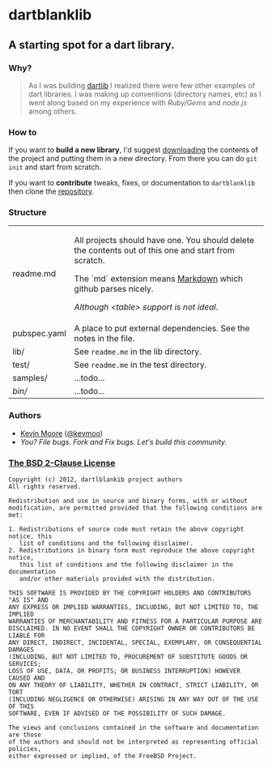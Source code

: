 # dartblanklib
## A starting spot for a dart library.

### Why?
> As I was building [dartlib](https://github.com/kevmoo/dartlib) I realized there were few other examples of dart libraries. I was making up conventions (directory names, etc) as I went along based on my experience with *Ruby/Gems* and *node.js* among others.

### How to

If you want to **build a new library**, I'd suggest [downloading](https://github.com/kevmoo/dartblanklib/downloads) the contents of the project and putting them in a new directory. From there you can do `git init` and start from scratch.

If you want to **contribute** tweaks, fixes, or documentation to `dartblanklib` then clone the [repository](https://github.com/kevmoo/dartblanklib).

### Structure

<table>
  <tr>
    <td>readme.md</td>
    <td>
      <p>All projects should have one. You should delete the contents out of this one and start from scratch.</p>
      <p>The `md` extension means <a href='http://daringfireball.net/projects/markdown/'>Markdown</a> which github parses nicely.</p>
      <p><em>Although &lt;table&gt; support is not ideal.</em></p>
    </td>
  </tr>
  <tr>
    <td>pubspec.yaml</td>
    <td>A place to put external dependencies. See the notes in the file.</td>
  </tr>
  <tr>
    <td>lib/</td>
    <td>See <code>readme.me</code> in the lib directory.</td>
  </tr>
  <tr>
    <td>test/</td>
    <td>See <code>readme.me</code> in the test directory.</td>
  </tr>
  <tr>
    <td>samples/</td>
    <td>...todo...</td>
  </tr>
  <tr>
    <td><em>bin/</em></td>
    <td>...todo...</td>
  </tr>
</table>

### Authors
 * [Kevin Moore](https://github.com/kevmoo) ([@kevmoo](http://twitter.com/kevmoo))
 * _You? File bugs. Fork and Fix bugs. Let's build this community._

### [The BSD 2-Clause License](http://www.opensource.org/licenses/bsd-license.php)

    Copyright (c) 2012, dartlblankib project authors
    All rights reserved.

    Redistribution and use in source and binary forms, with or without
    modification, are permitted provided that the following conditions are met:

    1. Redistributions of source code must retain the above copyright notice, this
       list of conditions and the following disclaimer.
    2. Redistributions in binary form must reproduce the above copyright notice,
       this list of conditions and the following disclaimer in the documentation
       and/or other materials provided with the distribution.

    THIS SOFTWARE IS PROVIDED BY THE COPYRIGHT HOLDERS AND CONTRIBUTORS "AS IS" AND
    ANY EXPRESS OR IMPLIED WARRANTIES, INCLUDING, BUT NOT LIMITED TO, THE IMPLIED
    WARRANTIES OF MERCHANTABILITY AND FITNESS FOR A PARTICULAR PURPOSE ARE
    DISCLAIMED. IN NO EVENT SHALL THE COPYRIGHT OWNER OR CONTRIBUTORS BE LIABLE FOR
    ANY DIRECT, INDIRECT, INCIDENTAL, SPECIAL, EXEMPLARY, OR CONSEQUENTIAL DAMAGES
    (INCLUDING, BUT NOT LIMITED TO, PROCUREMENT OF SUBSTITUTE GOODS OR SERVICES;
    LOSS OF USE, DATA, OR PROFITS; OR BUSINESS INTERRUPTION) HOWEVER CAUSED AND
    ON ANY THEORY OF LIABILITY, WHETHER IN CONTRACT, STRICT LIABILITY, OR TORT
    (INCLUDING NEGLIGENCE OR OTHERWISE) ARISING IN ANY WAY OUT OF THE USE OF THIS
    SOFTWARE, EVEN IF ADVISED OF THE POSSIBILITY OF SUCH DAMAGE.

    The views and conclusions contained in the software and documentation are those
    of the authors and should not be interpreted as representing official policies,
    either expressed or implied, of the FreeBSD Project.
